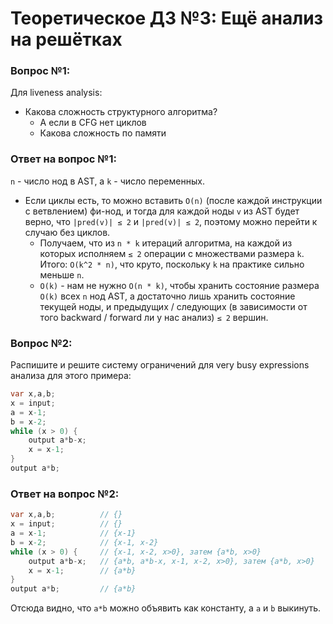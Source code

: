 # Теоретическое ДЗ №3: Ещё анализ на решётках

### Вопрос №1:

Для liveness analysis:
* Какова сложность структурного алгоритма?
  * А если в CFG нет циклов
  * Какова сложность по памяти

### Ответ на вопрос №1:

`n` - число нод в AST, а `k` - число переменных.
* Если циклы есть, то можно вставить `O(n)` (после каждой инструкции с ветвлением) фи-нод, и тогда для каждой ноды `v` из AST будет верно, что `|pred(v)| ≤ 2` и `|pred(v)| ≤ 2`, поэтому можно перейти к случаю без циклов.
  * Получаем, что из `n * k` итераций алгоритма, на каждой из которых исполняем `≤ 2` операции с множествами размера `k`. Итого: `O(k^2 * n)`, что круто, поскольку `k` на практике сильно меньше `n`.
  * `O(k)` - нам не нужно `O(n * k)`, чтобы хранить состояние размера `O(k)` всех `n` нод AST, а достаточно лишь хранить состояние текущей ноды, и предыдущих / следующих (в зависимости от того backward / forward ли у нас анализ) `≤ 2` вершин.

### Вопрос №2:

Распишите и решите систему ограничений для very busy expressions анализа для этого примера:
```c#
var x,a,b;
x = input;
a = x-1;
b = x-2;
while (x > 0) {
    output a*b-x;
    x = x-1;
}
output a*b;
```

### Ответ на вопрос №2:

```c#
var x,a,b;          // {}
x = input;          // {}
a = x-1;            // {x-1}
b = x-2;            // {x-1, x-2}
while (x > 0) {     // {x-1, x-2, x>0}, затем {a*b, x>0}
    output a*b-x;   // {a*b, a*b-x, x-1, x-2, x>0}, затем {a*b, x>0}
    x = x-1;        // {a*b}
}
output a*b;         // {a*b}
```

Отсюда видно, что `a*b` можно объявить как константу, а `a` и `b` выкинуть.
